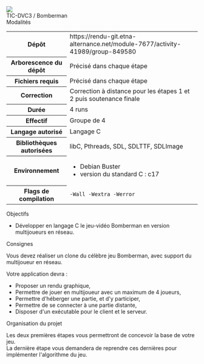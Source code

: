 <html>
<head>
	<link rel="stylesheet" href="https://maxcdn.bootstrapcdn.com/font-awesome/4.6.3/css/font-awesome.min.css">
	<link rel="stylesheet" href="https://dl.etna-alternance.net/sujets/prism.css">
	<link rel="stylesheet" href="https://dl.etna-alternance.net/sujets/sujet.css">
	<script type="text/javascript" src="https://dl.etna-alternance.net/sujets/prism.js"></script>
	<script src="https://cdnjs.cloudflare.com/ajax/libs/clipboard.js/1.7.1/clipboard.min.js"></script>
	<meta http-equiv="Content-Type" content="text/html; charset=UTF-8">
	<title>TIC-DVC3 / Bomberman</title>
</head>
<body>
	<div id="header" class="panel panel-heading">
		<div id="logo">
			<img src="https://dl.etna-alternance.net/sujets/logo.png">
		</div>
		<div id="title">TIC-DVC3 / Bomberman</div>
	</div>
	<div class="panel panel-module">
		<div class="panel-heading">Modalités</div>
		<div class="panel-body">
			<table>
				<thead></thead>
				<tbody>
					<tr>
						<th>Dépôt</th>
						<td>https://rendu-git.etna-alternance.net/module-7677/activity-41989/group-849580</td>
					</tr>
					<tr>
						<th>Arborescence du dépôt</th>
						<td>Précisé dans chaque étape</td>
					</tr>
					<tr>
						<th>Fichiers requis</th>
						<td>Précisé dans chaque étape</td>
					</tr>
					<tr>
						<th>Correction</th>
						<td>Correction à distance pour les étapes 1 et 2 puis soutenance finale</td>
					</tr>
					<tr>
						<th>Durée</th>
						<td>4 runs</td>
					</tr>
					<tr>
						<th>Effectif</th>
						<td>Groupe de 4</td>
					</tr>
					<tr>
						<th>Langage autorisé</th>
						<td>Langage C</td>
					</tr>
					<tr>
						<th>Bibliothèques autorisées</th>
						<td>libC, Pthreads, SDL, SDLTTF, SDLImage</td>
					</tr>
					<tr>
						<th>Environnement</th>
						<td>
							<ul>
								<li>Debian Buster</li>
								<li>version du standard C : c17</li>
								<ul></ul>
							</ul>
						</td>
					</tr>
					<tr>
						<th>Flags de compilation</th>
						<td><code>-Wall -Wextra -Werror</code></td>
					</tr>
				</tbody>
			</table>
		</div>
	</div>
	<div class="panel panel-objective">
		<div class="panel-heading">Objectifs</div>
		<div class="panel-body">
			<ul>
				<li>Développer en langage C le jeu-vidéo Bomberman en version multijoueurs en réseau.</li>
			</ul>
		</div>
	</div>
	<div class="panel panel-project">
		<div class="panel-heading">Consignes</div>
		<div class="panel-body">
			<p>Vous devez réaliser un clone du célèbre jeu Bomberman, avec support du multijoueur en réseau.</p>
			<p>Votre application devra :</p>
			<ul>
				<li>Proposer un rendu graphique,</li>
				<li>Permettre de jouer en multijoueur avec un maximum de 4 joueurs,</li>
				<li>Permettre d'héberger une partie, et d'y participer,</li>
				<li>Permettre de se connecter à une partie distante,</li>
				<li>Disposer d'un exécutable pour le client et le serveur.</li>
			</ul>
		</div>
	</div>
	<div class="panel undefined">
		<div class="panel-heading">Organisation du projet</div>
		<div class="panel-body">
			<p>Les deux premières étapes vous permettront de concevoir la base de votre jeu.<br>La dernière étape vous demandera de reprendre ces dernières pour implémenter l'algorithme du jeu.</p>
		</div>
	</div>
</body>
</html>
